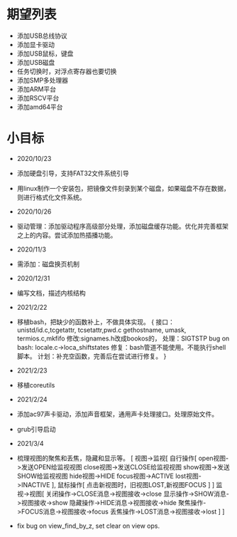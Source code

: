 # 期望列表
* 添加USB总线协议
* 添加显卡驱动
* 添加USB鼠标，键盘
* 添加USB磁盘
* 任务切换时，对浮点寄存器也要切换
* 添加SMP多处理器
* 添加ARM平台
* 添加RSCV平台
* 添加amd64平台

# 小目标
* 2020/10/23
* 添加硬盘引导，支持FAT32文件系统引导
* 用linux制作一个安装包，把镜像文件刻录到某个磁盘，如果磁盘不存在数据，则进行格式化文件系统。

* 2020/10/26
* 驱动管理：添加驱动程序高级部分处理，添加磁盘缓存功能。优化并完善框架之上的内容。尝试添加热插播功能。

* 2020/11/3
* 需添加：磁盘换页机制
* 2020/12/31
* 编写文档，描述内核结构
* 2021/2/22
* 移植bash，把缺少的函数补上，不做具体实现。
    {
    接口：unistd/id.c,tcgetattr, tcsetattr,pwd.c
        gethostname, umask, termios.c,mkfifo
    修改:signames.h改成bookos的，
    处理：SIGTSTP
    bug on bash: locale.c->loca_shiftstates
    修复：bash管道不能使用。不能执行shell脚本。
    计划：补充空函数，完善后在尝试进行修复。
    }
* 2021/2/23
* 移植coreutils
* 2021/2/24
* 添加ac97声卡驱动，添加声音框架，通用声卡处理接口。处理原始文件。
* grub引导启动
* 2021/3/4
* 梳理视图的聚焦和丢焦，隐藏和显示等。
    [
        视图->监视[
            自行操作[
                open视图->发送OPEN给监视视图
                close视图->发送CLOSE给监视视图
                show视图->发送SHOW给监视视图
                hide视图->HIDE
                focus视图->ACTIVE
                lost视图->INACTIVE
            ],
            鼠标操作[
                点击新视图时，旧视图LOST,新视图FOCUS
            ]
        ]
        监视->视图[
            关闭操作->CLOSE消息->视图接收->close
            显示操作->SHOW消息->视图接收->show
            隐藏操作->HIDE消息->视图接收->hide
            聚焦操作->FOCUS消息->视图接收->focus
            丢焦操作->LOST消息->视图接收->lost
        ]
    ]
* fix bug on view_find_by_z, set clear on view ops.

